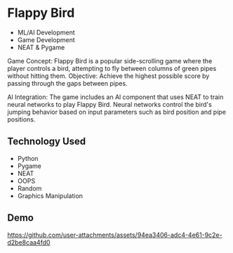 # Flappy Bird

- ML/AI Development
- Game Development
- NEAT & Pygame

Game Concept: Flappy Bird is a popular side-scrolling
game where the player controls a bird, attempting to fly
between columns of green pipes without hitting them.
Objective: Achieve the highest possible score by
passing through the gaps between pipes.

Al Integration: The game includes an Al component that
uses NEAT to train neural networks to play Flappy Bird.
Neural networks control the bird's jumping behavior
based on input parameters such as bird position and
pipe positions.
## Technology Used

- Python
- Pygame
- NEAT
- OOPS
- Random
- Graphics Manipulation

## Demo

https://github.com/user-attachments/assets/94ea3406-adc4-4e61-9c2e-d2be8caa4fd0

